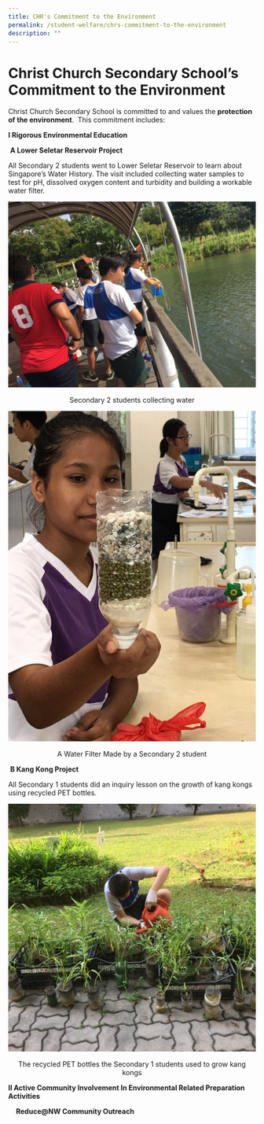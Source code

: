 ```yaml
---
title: CHR's Commitment to the Environment
permalink: /student-welfare/chrs-commitment-to-the-environment
description: ""
---
```

# Christ Church Secondary School’s Commitment to the Environment

Christ Church Secondary School is committed to and values the **protection of the environment**.  This commitment includes:

**I Rigorous Environmental Education**

 **A Lower Seletar Reservoir Project**

All Secondary 2 students went to Lower Seletar Reservoir to learn about Singapore’s Water History. The visit included collecting water samples to test for pH, dissolved oxygen content and turbidity and building a workable water filter.


![](/images/Collecting%20Water.jpeg)
<centeR>Secondary 2 students collecting water</center>

![](/images/Water%20Filter.jpeg)
<center>A Water Filter Made by a Secondary 2 student</center>



 **B Kang Kong Project**

All Secondary 1 students did an inquiry lesson on the growth of kang kongs using recycled PET bottles.

![](/images/1-KangKong%20in%20PET%20Bottles.jpeg)

<center>The recycled PET bottles the Secondary 1 students used to grow kang kongs</center>

**II Active Community Involvement In Environmental Related Preparation Activities**

    **Reduce@NW Community Outreach**